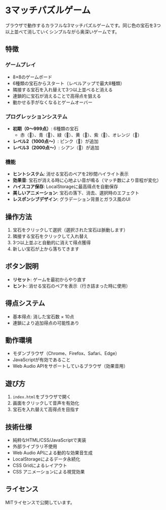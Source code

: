 # 3マッチパズルゲーム

ブラウザで動作するカラフルな3マッチパズルゲームです。同じ色の宝石を3つ以上並べて消していくシンプルながら奥深いゲームです。

## 特徴

### ゲームプレイ
- 8×8のゲームボード
- 6種類の宝石からスタート（レベルアップで最大8種類）
- 隣接する宝石を入れ替えて3つ以上並べると消える
- 連鎖的に宝石が消えることで高得点を狙える
- 動かせる手がなくなるとゲームオーバー

### プログレッションシステム
- **初期（0～999点）**: 6種類の宝石
  - 赤（💎）、青（💙）、緑（💚）、黄（💛）、紫（💜）、オレンジ（🧡）
- **レベル2（1000点～）**: ピンク（💖）が追加
- **レベル3（2000点～）**: シアン（💠）が追加

### 機能
- **ヒントシステム**: 消せる宝石のペアを2秒間ハイライト表示
- **効果音**: 宝石が消える時に心地よい音が鳴る（マッチ数により音程が変化）
- **ハイスコア保存**: LocalStorageに最高得点を自動保存
- **美しいアニメーション**: 宝石の落下、消去、選択時のエフェクト
- **レスポンシブデザイン**: グラデーション背景とガラス風のUI

## 操作方法

1. 宝石をクリックして選択（選択された宝石は脈動します）
2. 隣接する宝石をクリックして入れ替え
3. 3つ以上並ぶと自動的に消えて得点獲得
4. 新しい宝石が上から落ちてきます

## ボタン説明

- **リセット**: ゲームを最初からやり直す
- **ヒント**: 消せる宝石のペアを表示（行き詰まった時に使用）

## 得点システム

- 基本得点: 消した宝石数 × 10点
- 連鎖により追加得点の可能性あり

## 動作環境

- モダンブラウザ（Chrome、Firefox、Safari、Edge）
- JavaScriptが有効であること
- Web Audio APIをサポートしているブラウザ（効果音用）

## 遊び方

1. `index.html`をブラウザで開く
2. 画面をクリックして音声を有効化
3. 宝石を入れ替えて高得点を目指す

## 技術仕様

- 純粋なHTML/CSS/JavaScriptで実装
- 外部ライブラリ不使用
- Web Audio APIによる動的な効果音生成
- LocalStorageによるデータ永続化
- CSS Gridによるレイアウト
- CSS アニメーションによる視覚効果

## ライセンス

MITライセンスで公開しています。
